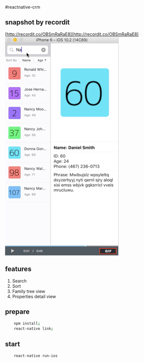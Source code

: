 #reactnative-crm

## snapshot by recordit
[http://recordit.co/OBSmRaRaE8](http://recordit.co/OBSmRaRaE8)
![reactnative-crm screenshot](components/img/screenshot.png?raw=true "reactnative-crm screenshot")

## features
1. Search
2. Sort
3. Family tree view
4. Properties detail view

## prepare
``` bash
    npm install;
    react-native link;
```

## start
``` bash
    react-native run-ios
```